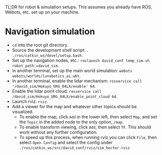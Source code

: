 TL;DR for robot & simulation setups. This assumes you already have
ROS, Webots, etc. set up on your machine.

# Navigation simulation

- `cd` into the root git directory.
- Source the development shell script: `. ./ros/catkin_ws/devel/setup.bash`.
- Set up the navigation nodes, etc.: `roslaunch david_conf temp_sim.sh robot_path:=david_sim`.
- In another terminal, set up the main world simulation: `webots webots/worlds/lunabotics_ai.wbt`.
- In another terminal, enable the lidar mechanism: `rosservice call '/david_sim/Hokuyo_URG_04LX/enable' 64`.
- Enable the lidar point cloud: `rosservice call /david_sim/Hokuyo_URG_04LX/enable_point_cloud 64`.
- Launch rviz: `rviz`.
- Add a viewer for the map and whatever other topics should be visualized.
  - To enable the map, click `Add` in the lower left, then select `Map`, and set the `Topic` in the added node to the only option, `/map`.
  - To enable transform viewing, click `Add`, then select `TF`. This should work without any further configuration.
  - To speed up this process, when running rviz you can click `File`, then select `Open Config` and select the config under `./ros/catkin_ws/src/david_conf/rviz/sim_hector.rviz`
